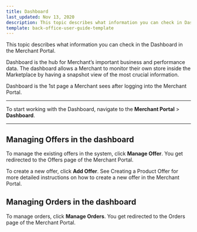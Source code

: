 ```yaml
---
title: Dashboard
last_updated: Nov 13, 2020
description: This topic describes what information you can check in Dashboard in the Merchant Portal.
template: back-office-user-guide-template
---
```


This topic describes what information you can check in the Dashboard in the Merchant Portal.

Dashboard is the hub for Merchant’s important business and performance data. The dashboard allows a Merchant to monitor their own store inside the Marketplace by having a snapshot view of the most crucial information.

Dashboard is the 1st page a Merchant sees after logging into the Merchant Portal.

---

To start working with the Dashboard, navigate to the **Merchant Portal** > **Dashboard**.

---

## Managing Offers in the dashboard

To manage the existing offers in the system, click **Manage Offer**. You get redirected to the Offers page of the Merchant Portal. <!-- add a link when available -->

To create a new offer, click **Add Offer**. See Creating a Product Offer <!-- add a link when available --> for more detailed instructions on how to create a new offer in the Merchant Portal.

## Managing Orders in the dashboard

To manage orders, click **Manage Orders**. You get redirected to the Orders page of the Merchant Portal.<!-- add a link when available -->
